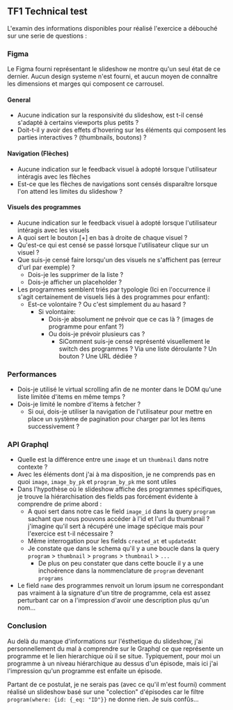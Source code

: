 ## TF1 Technical test

L'examin des informations disponibles pour réalisé l'exercice a débouché sur une serie de questions :

### Figma
Le Figma fourni représentant le slideshow ne montre qu'un seul état de ce dernier. Aucun design systeme n'est fourni, et aucun moyen de connaître les dimensions et marges qui composent ce carrousel.

#### General
- Aucune indication sur la responsivité du slideshow, est t-il censé s'adapté à certains viewports plus petits ?
- Doit-t-il y avoir des effets d'hovering sur les éléments qui composent les parties interactives ? (thumbnails, boutons) ?

#### Navigation (Flèches)
- Aucune indication sur le feedback visuel à adopté lorsque l'utilisateur intéragis avec les flèches
- Est-ce que les flèches de navigations sont censés disparaître lorsque l'on attend les limites du slideshow ?

#### Visuels des programmes
- Aucune indication sur le feedback visuel à adopté lorsque l'utilisateur intéragis avec les visuels
- A quoi sert le bouton [+] en bas à droite de chaque visuel ?
- Qu'est-ce qui est censé se passé lorsque l'utilisateur clique sur un visuel ?
- Que suis-je censé faire lorsqu'un des visuels ne s'affichent pas (erreur d'url par exemple) ?
  - Dois-je les supprimer de la liste ?
  - Dois-je afficher un placeholder ?
- Les programmes semblent triés par typologie (Ici en l'occurrence il s'agit certainement de visuels liés à des programmes pour enfant):
  - Est-ce volontaire ? Ou c'est simplement du au hasard ?
    - Si volontaire:
      - Dois-je absolument ne prévoir que ce cas là ? (images de programme pour enfant ?)
      - Ou dois-je prévoir plusieurs cas ?
        - SiComment suis-je censé représenté visuellement le switch des programmes ? Via une liste déroulante ? Un bouton ? Une URL dédiée ?

### Performances
- Dois-je utilisé le virtual scrolling afin de ne monter dans le DOM qu'une liste limitée d'items en même temps ?
- Dois-je limité le nombre d'items à fetcher ?
  - Si oui, dois-je utiliser la navigation de l'utilisateur pour mettre en place un système de pagination pour charger par lot les items successivement ?

### API Graphql
- Quelle est la différence entre une `image` et un `thumbnail` dans notre contexte ?
- Avec les éléments dont j'ai à ma disposition, je ne comprends pas en quoi `image`, `image_by_pk` et `program_by_pk` me sont utiles
- Dans l'hypothèse où le slideshow affiche des programmes spécifiques, je trouve la hiérarchisation des fields pas forcément évidente à comprendre de prime abord :
  - A quoi sert dans notre cas le field `image_id` dans la query `program` sachant que nous pouvons accéder à l'id et l'url du thumbnail ? j'imagine qu'il sert à récupéré une image spécique mais pour l'exercice est t-il nécessaire ?
  - Même interrogation pour les fields `created_at` et `updatedAt`
  - Je constate que dans le schema qu'il y a une boucle dans la query `program` > `thumbnail` > `programs` > `thumbnail` > `...`
    - De plus on peu constater que dans cette boucle il y a une inchoérence dans la nommenclature de `program` devenant `programs`
- Le field `name` des programmes renvoit un lorum ipsum ne correspondant pas vraiment à la signature d'un titre de programme, cela est assez perturbant car on a l'impression d'avoir une description plus qu'un nom...


### Conclusion
Au delà du manque d'informations sur l'ésthetique du slideshow, j'ai personnellement du mal à comprendre sur le Graphql ce que représente un programme et le lien hierarchique où il se situe.
Typiquement, pour moi un programme à un niveau hiérarchique au dessus d'un épisode, mais ici j'ai l'impression qu'un programme est enfaite un épisode.

Partant de ce postulat, je ne serais pas (avec ce qu'il m'est fourni) comment réalisé un slideshow basé sur une "colection" d'épisodes car le filtre `program(where: {id: {_eq: "ID"}}` ne donne rien. Je suis confûs...

